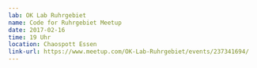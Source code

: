 ```yaml
---
lab: OK Lab Ruhrgebiet
name: Code for Ruhrgebiet Meetup
date: 2017-02-16
time: 19 Uhr
location: Chaospott Essen
link-url: https://www.meetup.com/OK-Lab-Ruhrgebiet/events/237341694/
---
```

